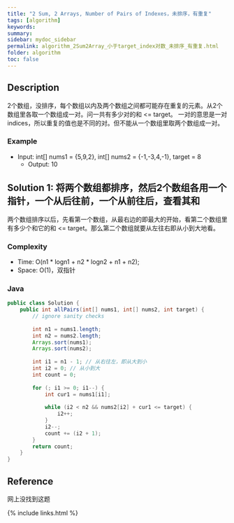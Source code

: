 ```yaml
---
title: "2 Sum, 2 Arrays, Number of Pairs of Indexes，未排序，有重复"
tags: [algorithm]
keywords:
summary:
sidebar: mydoc_sidebar
permalink: algorithm_2Sum2Array_小于target_index对数_未排序_有重复.html
folder: algorithm
toc: false
---
```


## Description
2个数组，没排序，每个数组以内及两个数组之间都可能存在重复的元素。从2个数组里各取一个数组成一对。问一共有多少对的和 <= target。
一对的意思是一对indices，所以重复的值也是不同的对。但不能从一个数组里取两个数组成一对。

### Example
* Input: int[] nums1 = {5,9,2}, int[] nums2 = {-1,-3,4,-1}, target = 8
  * Output: 10

## Solution 1: 将两个数组都排序，然后2个数组各用一个指针，一个从后往前，一个从前往后，查看其和
两个数组排序以后，先看第一个数组，从最右边的即最大的开始，看第二个数组里有多少个和它的和 <= target。那么第二个数组就要从左往右即从小到大地看。

### Complexity
* Time: O(n1 * logn1 + n2 * logn2 + n1 + n2);
* Space: O(1)，双指针

### Java
```java
public class Solution {
    public int allPairs(int[] nums1, int[] nums2, int target) {
        // ignore sanity checks
        
        int n1 = nums1.length;
        int n2 = nums2.length;
        Arrays.sort(nums1);
        Arrays.sort(nums2);
        
        int i1 = n1 - 1; // 从右往左，即从大到小
        int i2 = 0; // 从小到大
        int count = 0;
        
        for (; i1 >= 0; i1--) {
            int cur1 = nums1[i1];
            
            while (i2 < n2 && nums2[i2] + cur1 <= target) {
                i2++;
            }
            i2--;
            count += (i2 + 1);
        }
        return count;
    }
}
```

## Reference
网上没找到这题

{% include links.html %}
